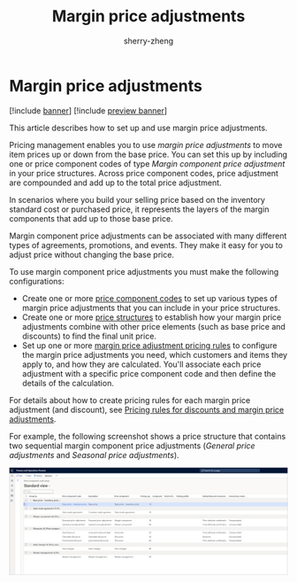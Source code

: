 ﻿---
title: Margin price adjustments
description: This article describes how to set up and use margin price adjustments.
author: sherry-zheng
ms.author: chuzheng
ms.reviewer: kamaybac
ms.search.form: GUPPriceComponentCode, GUPPriceComponentCodeSetup, GUPPricingTree, RetailPeriodicDiscount, GUPParameters
ms.topic: how-to
ms.date: 04/03/2023
audience: Application User
ms.search.region: Global
ms.custom: bap-template
---

# Margin price adjustments

[!include [banner](../includes/banner.md)]
[!include [preview banner](../includes/preview-banner.md)]
<!-- KFM: Preview until further notice -->

This article describes how to set up and use margin price adjustments.

Pricing management enables you to use *margin price adjustments* to move item prices up or down from the base price. You can set this up by including one or price component codes of type *Margin component price adjustment* in your price structures. Across price component codes, price adjustment are compounded and add up to the total price adjustment.

In scenarios where you build your selling price based on the inventory standard cost or purchased price, it represents the layers of the margin components that add up to those base price.

Margin component price adjustments can be associated with many different types of agreements, promotions, and events. They make it easy for you to adjust price without changing the base price.

To use margin component price adjustments you must make the following configurations:

- Create one or more [price component codes](price-component-code.md) to set up various types of margin price adjustments that you can include in your price structures.
- Create one or more [price structures](price-structure-overview.md) to establish how your margin price adjustments combine with other price elements (such as base price and discounts) to find the final unit price.
- Set up one or more [margin price adjustment pricing rules](margin-discount-pricing-rules.md) to configure the margin price adjustments you need, which customers and items they apply to, and how they are calculated. You'll associate each price adjustment with a specific price component code and then define the details of the calculation.

For details about how to create pricing rules for each margin price adjustment (and discount), see [Pricing rules for discounts and margin price adjustments](margin-discount-pricing-rules.md).

For example, the following screenshot shows a price structure that contains two sequential margin component price adjustments (*General price adjustments* and *Seasonal price adjustments*).

[<img src="media/price-component-code-setup.png" alt="The Price component code setup page." title="The Price component code setup page" width="720" />](media/price-component-code-setup.png#lightbox)
